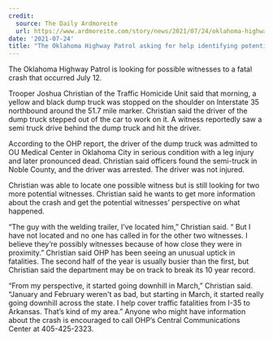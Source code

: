 ```yaml
---
credit:
  source: The Daily Ardmoreite
  url: https://www.ardmoreite.com/story/news/2021/07/24/oklahoma-highway-patrol-asking-help-identifying-potential-witnesses/8065552002/
date: '2021-07-24'
title: "The Oklahoma Highway Patrol asking for help identifying potential witnesses"
---
```

The Oklahoma Highway Patrol is looking for possible witnesses to a fatal crash that occurred July 12.

Trooper Joshua Christian of the Traffic Homicide Unit said that morning, a yellow and black dump truck was stopped on the shoulder on Interstate 35 northbound around the 51.7 mile marker. Christian said the driver of the dump truck stepped out of the car to work on it. A witness reportedly saw a semi truck drive behind the dump truck and hit the driver. 

According to the OHP report, the driver of the dump truck was admitted to OU Medical  Center in Oklahoma City in serious condition with a leg injury and later pronounced dead. Christian said officers found the semi-truck in Noble County, and the driver was arrested. The driver was not injured. 

Christian was able to locate one possible witness but is still looking for two more potential witnesses. Christian said he wants to get more information about the crash and get the potential witnesses’ perspective on what happened. 

“The guy with the welding trailer, I’ve located him,”  Christian said. “ But I have not located and no one has called in for the other two witnesses. I believe they’re possibly witnesses because of how close they were in proximity.” Christian said OHP has been seeing an unusual uptick in fatalities. The second half of the year is usually busier than the first, but Christian said the department may be on track to break its 10 year record. 

“From my perspective, it started going downhill in March,”  Christian said. “January and February weren't as bad, but starting in March, it started really going downhill across the state. I help cover traffic fatalities from I-35 to Arkansas. That’s kind of my area.” Anyone who might have information about the crash is encouraged to call OHP’s Central Communications Center at 405-425-2323.
